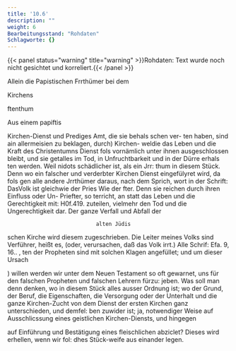```yaml
---
title: '10.6'
description: ""
weight: 6
Bearbeitungsstand: "Rohdaten"
Schlagworte: {}
---
```


{{< panel status="warning" title="warning" >}}Rohdaten: Text wurde noch nicht gesichtet und korreliert.{{< /panel >}}

<!-- Seite 388 -->


Allein die Papistischen Frrthümer bei dem

Kirchens

ftenthum

Aus einem papiftis
<!-- Seite 389 -->
 Kirchen-Dienst und Prediges Amt, die sie behals schen ver-
ten haben, sind ain allermeisien zu beklagen, durch) Kirchen-
weldie das Leben und die Kraft des Christentumns Dienst fols
vornämlich unter ihnen ausgeschlossen bleibt, und sie getalles
im Tod, in Unfruchtbarkeit und in der Dürre erhals
ten werden. Weil nidots schädlicher ist, als ein Jrr:
thum in diesem Stück. Denn wo ein falscher und
verderbter Kirchen Dienst eingefülyret wird, da fols
gen alle andere Jrrthümer daraus, nach dem Sprich,
wort in der Schrift: DasVolk ist gleichwie der Pries Wie der
fter. Denn sie reichen durch ihren Einfluss oder Un- Priefter, so
terricht, an statt das Leben und die Gerechtigkeit mit: H0f.419.
zuteilen, vielmehr den Tod und die Ungerechtigkeit
dar. Der ganze Verfall und Abfall der

                                alten Jüdis
schen Kirche wird diesem zugeschrieben. Die Leiter
meines Volks sind Verführer, heißt es, (oder,
verursachen, daß das Volk irrt.) Alle Schrif: Efa. 9, 16.. ,
ten der Propheten sind mit solchen Klagen angefüllet;
und um dieser Ursach

) willen werden wir unter dem Neuen Testament so oft gewarnet, uns für den falschen Propheten und falschen Lehrern fürzu: jeben. Was soll man denn denken, wo in diesem Stück alles ausser Ordnung ist; wo der Grund, der Beruf, die Eigenschaften, die Versorgung oder der Unterhalt und die ganze Kirchen-Zucht von dem Dienst der ersten Kirchen ganz unterschieden, und demfel: ben zuwider ist; ja, notwendiger Weise auf Ausschlicssung eines geistlichen Kirchen-Diensts, und hingegen

auf Einführung und Bestätigung eines fleischlichen abziclet? Dieses wird erhellen, wenn wir fol: dhes Stück-weife aus einander legen.

